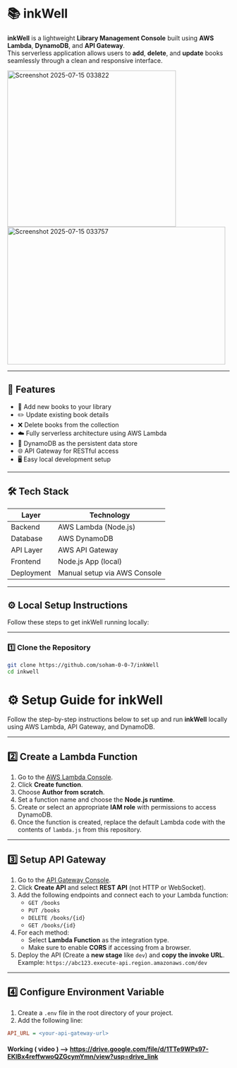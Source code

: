 # 📚 inkWell

**inkWell** is a lightweight **Library Management Console** built using **AWS Lambda**, **DynamoDB**, and **API Gateway**.  
This serverless application allows users to **add**, **delete**, and **update** books seamlessly through a clean and responsive interface.

<img width="382" height="354" alt="Screenshot 2025-07-15 033822" src="https://github.com/user-attachments/assets/71caae1e-9207-41f9-8888-84d98b6be71b" />
<img width="494" height="312" alt="Screenshot 2025-07-15 033757" src="https://github.com/user-attachments/assets/cf31f8db-8f10-4e52-ad88-14b75ba19f13" />


---

## 🚀 Features

- 📖 Add new books to your library
- ✏️ Update existing book details
- ❌ Delete books from the collection
- ☁️ Fully serverless architecture using AWS Lambda
- 🧱 DynamoDB as the persistent data store
- 🌐 API Gateway for RESTful access
- 🖥️ Easy local development setup

---

## 🛠️ Tech Stack

| Layer      | Technology                   |
| ---------- | ---------------------------- |
| Backend    | AWS Lambda (Node.js)         |
| Database   | AWS DynamoDB                 |
| API Layer  | AWS API Gateway              |
| Frontend   | Node.js App (local)          |
| Deployment | Manual setup via AWS Console |

---

## ⚙️ Local Setup Instructions

Follow these steps to get inkWell running locally:

---

### 1️⃣ Clone the Repository

```bash
git clone https://github.com/soham-0-0-7/inkWell
cd inkwell
```

# ⚙️ Setup Guide for inkWell

Follow the step-by-step instructions below to set up and run **inkWell** locally using AWS Lambda, API Gateway, and DynamoDB.

---

## 2️⃣ Create a Lambda Function

1. Go to the [AWS Lambda Console](https://console.aws.amazon.com/lambda).
2. Click **Create function**.
3. Choose **Author from scratch**.
4. Set a function name and choose the **Node.js runtime**.
5. Create or select an appropriate **IAM role** with permissions to access DynamoDB.
6. Once the function is created, replace the default Lambda code with the contents of `lambda.js` from this repository.

---

## 3️⃣ Setup API Gateway

1. Go to the [API Gateway Console](https://console.aws.amazon.com/apigateway).
2. Click **Create API** and select **REST API** (not HTTP or WebSocket).
3. Add the following endpoints and connect each to your Lambda function:
    - `GET /books`
    - `PUT /books`
    - `DELETE /books/{id}`
    - `GET /books/{id}`
4. For each method:
    - Select **Lambda Function** as the integration type.
    - Make sure to enable **CORS** if accessing from a browser.
5. Deploy the API (Create a **new stage** like `dev`) and **copy the invoke URL**.  
   Example: `https://abc123.execute-api.region.amazonaws.com/dev`

---

## 4️⃣ Configure Environment Variable

1. Create a `.env` file in the root directory of your project.
2. Add the following line:

```ini
API_URL = <your-api-gateway-url>
```

#### Working ( video ) --> https://drive.google.com/file/d/1TTe9WPs97-EKlBx4reffwwoQZGcymYmn/view?usp=drive_link 

